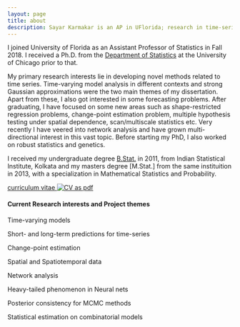 ```yaml
---
layout: page
title: about
description: Sayar Karmakar is an AP in UFlorida; research in time-series analysis
---
```


I joined University of Florida as an Assistant Professor of Statistics in Fall 2018. I received a Ph.D. from the
[Department of Statistics](http://www.galton.uchicago.edu)
at the University of Chicago prior to that.

My primary research interests lie in developing novel methods related to time series. Time-varying model analysis in different contexts and strong Gaussian approximations were the two main themes of my dissertation. Apart from these, I also got interested in some forecasting problems. After graduating, I have focused on some new areas such as shape-restricted regression problems, change-point estimation problem, multiple hypothesis testing under spatial dependence, scan/multiscale statistics etc. Very recently I have veered into network analysis and have grown multi-directional interest in this vast topic. Before starting my PhD, I also worked on robust statistics and genetics. 

I received my undergraduate degree [B.Stat.](http://www.isical.ac.in/)
in 2011, from Indian Statistical Institute, Kolkata and my masters degree [M.Stat.] from the same instituition in 2013, with a specialization in Mathematical Statistics and Probability.

[curriculum vitae ![CV as pdf](icons16/pdf-icon.png)](../publications/CV_Sayar_2.pdf)

#### Current Research interests and Project themes
Time-varying models

Short- and long-term predictions for time-series

Change-point estimation

Spatial and Spatiotemporal data

Network analysis

Heavy-tailed phenomenon in Neural nets

Posterior consistency for MCMC methods

Statistical estimation on combinatorial models



